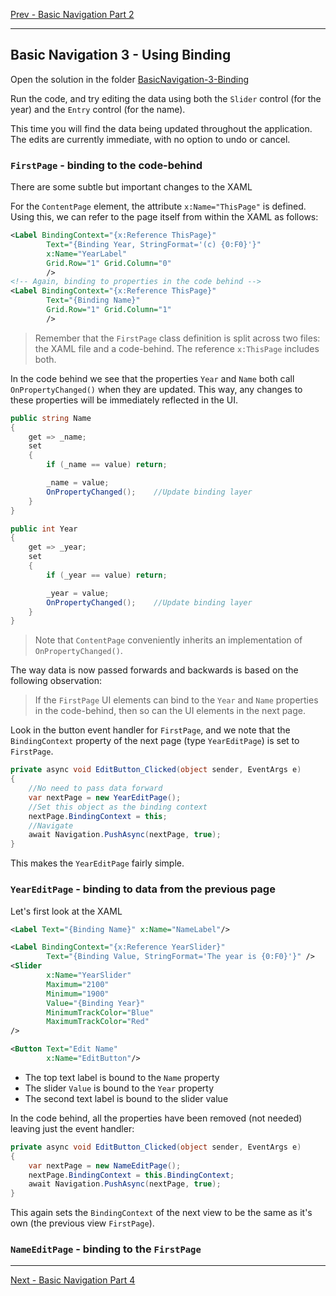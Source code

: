 [Prev - Basic Navigation Part 2](basic_navigation_2.md)

---

## Basic Navigation 3 - Using Binding
Open the solution in the folder [BasicNavigation-3-Binding](/code/Chapter3/NavigationControllers/1-View_Based/BasicNavigation-3-Binding)

Run the code, and try editing the data using both the `Slider` control (for the year) and the `Entry` control (for the name).

This time you will find the data being updated throughout the application. The edits are currently immediate, with no option to undo or cancel.

### `FirstPage` - binding to the code-behind
There are some subtle but important changes to the XAML

For the `ContentPage` element, the attribute `x:Name="ThisPage"` is defined. Using this, we can refer to the page itself from within the XAML as follows:

```XML
<Label BindingContext="{x:Reference ThisPage}"
        Text="{Binding Year, StringFormat='(c) {0:F0}'}"
        x:Name="YearLabel"
        Grid.Row="1" Grid.Column="0"
        />
<!-- Again, binding to properties in the code behind -->
<Label BindingContext="{x:Reference ThisPage}"
        Text="{Binding Name}"
        Grid.Row="1" Grid.Column="1"
        />
```

> Remember that the `FirstPage` class definition is split across two files: the XAML file and a code-behind. The reference `x:ThisPage` includes both.

In the code behind we see that the properties `Year` and `Name` both call `OnPropertyChanged()` when they are updated. This way, any changes to these properties will be immediately reflected in the UI.

```C#
public string Name
{
    get => _name;
    set
    {
        if (_name == value) return;

        _name = value;
        OnPropertyChanged();    //Update binding layer
    }
}

public int Year
{
    get => _year;
    set
    {
        if (_year == value) return;

        _year = value;
        OnPropertyChanged();    //Update binding layer
    }
}
```

> Note that `ContentPage` conveniently inherits an implementation of `OnPropertyChanged()`.

The way data is now passed forwards and backwards is based on the following observation:

> If the `FirstPage` UI elements can bind to the `Year` and `Name` properties in the code-behind, then so can the UI elements in the next page. 

Look in the button event handler for `FirstPage`, and we note that the `BindingContext` property of the next page (type `YearEditPage`) is set to `FirstPage`. 

```C#
private async void EditButton_Clicked(object sender, EventArgs e)
{
    //No need to pass data forward
    var nextPage = new YearEditPage();
    //Set this object as the binding context
    nextPage.BindingContext = this;
    //Navigate
    await Navigation.PushAsync(nextPage, true);
}
```

This makes the `YearEditPage` fairly simple.

### `YearEditPage` - binding to data from the previous page
Let's first look at the XAML

```XML
<Label Text="{Binding Name}" x:Name="NameLabel"/>

<Label BindingContext="{x:Reference YearSlider}"
        Text="{Binding Value, StringFormat='The year is {0:F0}'}" />
<Slider 
        x:Name="YearSlider"
        Maximum="2100"
        Minimum="1900"
        Value="{Binding Year}"
        MinimumTrackColor="Blue"
        MaximumTrackColor="Red"
/>

<Button Text="Edit Name"
        x:Name="EditButton"/>

```

* The top text label is bound to the `Name` property
* The slider `Value` is bound to the `Year` property
* The second text label is bound to the slider value

In the code behind, all the properties have been removed (not needed) leaving just the event handler:

```C#
private async void EditButton_Clicked(object sender, EventArgs e)
{
    var nextPage = new NameEditPage();
    nextPage.BindingContext = this.BindingContext;
    await Navigation.PushAsync(nextPage, true);
}
```

This again sets the `BindingContext` of the next view to be the same as it's own (the previous view `FirstPage`).

### `NameEditPage` - binding to the `FirstPage`


--- 

[Next - Basic Navigation Part 4](basic_navigation_4.md)